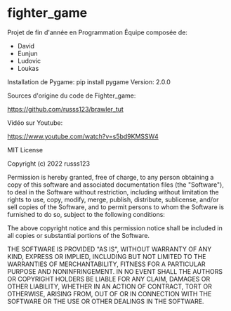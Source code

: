 # fighter_game
Projet de fin d'année en Programmation
Équipe composée de:
  - David 
  - Eunjun
  - Ludovic
  - Loukas

Installation de Pygame:
  pip install pygame 
Version: 2.0.0

Sources d'origine du code de Fighter_game:

https://github.com/russs123/brawler_tut

Vidéo sur Youtube:

https://www.youtube.com/watch?v=s5bd9KMSSW4

MIT License

Copyright (c) 2022 russs123

Permission is hereby granted, free of charge, to any person obtaining a copy
of this software and associated documentation files (the "Software"), to deal
in the Software without restriction, including without limitation the rights
to use, copy, modify, merge, publish, distribute, sublicense, and/or sell
copies of the Software, and to permit persons to whom the Software is
furnished to do so, subject to the following conditions:

The above copyright notice and this permission notice shall be included in all
copies or substantial portions of the Software.

THE SOFTWARE IS PROVIDED "AS IS", WITHOUT WARRANTY OF ANY KIND, EXPRESS OR
IMPLIED, INCLUDING BUT NOT LIMITED TO THE WARRANTIES OF MERCHANTABILITY,
FITNESS FOR A PARTICULAR PURPOSE AND NONINFRINGEMENT. IN NO EVENT SHALL THE
AUTHORS OR COPYRIGHT HOLDERS BE LIABLE FOR ANY CLAIM, DAMAGES OR OTHER
LIABILITY, WHETHER IN AN ACTION OF CONTRACT, TORT OR OTHERWISE, ARISING FROM,
OUT OF OR IN CONNECTION WITH THE SOFTWARE OR THE USE OR OTHER DEALINGS IN THE
SOFTWARE.

